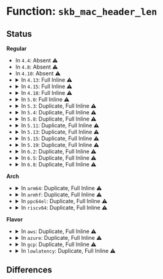# Function: <code>skb_mac_header_len</code>

## Status
<b>Regular</b>
<ul>
<li>
In <code>4.4</code>: Absent ⚠️
</li>
<li>
In <code>4.8</code>: Absent ⚠️
</li>
<li>
In <code>4.10</code>: Absent ⚠️
</li>
<li>
<details>
<summary>In <code>4.13</code>: Full Inline ⚠️</summary>

**Collision:** Unique Static

**Inline:** Full

**Transformation:** False

**Instances:**

```
In net/core/filter.c (ffffffff817eb585)
Location: include/linux/skbuff.h:2225
Inline: True
Inline callers:
  - net/core/filter.c:bpf_skb_adjust_room
  - net/core/filter.c:bpf_skb_adjust_room
  - net/core/filter.c:bpf_skb_change_proto
  - net/core/filter.c:bpf_skb_change_proto
```
</details>
</li>
<li>
<details>
<summary>In <code>4.15</code>: Full Inline ⚠️</summary>

**Collision:** Unique Static

**Inline:** Full

**Transformation:** False

**Instances:**

```
In net/core/filter.c (ffffffff81867455)
Location: include/linux/skbuff.h:2312
Inline: True
Inline callers:
  - net/core/filter.c:bpf_skb_adjust_room
  - net/core/filter.c:bpf_skb_adjust_room
  - net/core/filter.c:bpf_skb_change_proto
  - net/core/filter.c:bpf_skb_change_proto
```
</details>
</li>
<li>
<details>
<summary>In <code>4.18</code>: Full Inline ⚠️</summary>

**Collision:** Unique Static

**Inline:** Full

**Transformation:** False

**Instances:**

```
In net/core/filter.c (ffffffff818b644f)
Location: include/linux/skbuff.h:2323
Inline: True
Inline callers:
  - net/core/filter.c:bpf_skb_adjust_room
  - net/core/filter.c:bpf_skb_adjust_room
  - net/core/filter.c:bpf_skb_change_proto
  - net/core/filter.c:bpf_skb_change_proto
```
</details>
</li>
<li>
<details>
<summary>In <code>5.0</code>: Full Inline ⚠️</summary>

**Collision:** Unique Static

**Inline:** Full

**Transformation:** False

**Instances:**

```
In net/core/filter.c (ffffffff818db4ec)
Location: include/linux/skbuff.h:2401
Inline: True
Inline callers:
  - net/core/filter.c:bpf_skb_adjust_room
  - net/core/filter.c:bpf_skb_adjust_room
  - net/core/filter.c:bpf_skb_change_proto
  - net/core/filter.c:bpf_skb_change_proto
```
</details>
</li>
<li>
<details>
<summary>In <code>5.3</code>: Duplicate, Full Inline ⚠️</summary>

**Collision:** Static Duplication

**Inline:** Full

**Transformation:** False

**Instances:**

```
In net/core/skbuff.c (ffffffff818eed81)
Location: include/linux/skbuff.h:2489
Inline: True
Inline callers:
  - net/core/skbuff.c:skb_dump
```
```
In net/core/filter.c (ffffffff81927f8b)
Location: include/linux/skbuff.h:2489
Inline: True
Inline callers:
  - net/core/filter.c:bpf_skb_adjust_room
  - net/core/filter.c:bpf_skb_change_proto
  - net/core/filter.c:bpf_skb_change_proto
```
</details>
</li>
<li>
<details>
<summary>In <code>5.4</code>: Duplicate, Full Inline ⚠️</summary>

**Collision:** Static Duplication

**Inline:** Full

**Transformation:** False

**Instances:**

```
In net/core/skbuff.c (ffffffff81920e23)
Location: include/linux/skbuff.h:2503
Inline: True
Inline callers:
  - net/core/skbuff.c:skb_dump
```
```
In net/core/filter.c (ffffffff8195a5bb)
Location: include/linux/skbuff.h:2503
Inline: True
Inline callers:
  - net/core/filter.c:bpf_skb_adjust_room
  - net/core/filter.c:bpf_skb_change_proto
  - net/core/filter.c:bpf_skb_change_proto
```
</details>
</li>
<li>
<details>
<summary>In <code>5.8</code>: Duplicate, Full Inline ⚠️</summary>

**Collision:** Static Duplication

**Inline:** Full

**Transformation:** False

**Instances:**

```
In net/core/skbuff.c (ffffffff819f4667)
Location: include/linux/skbuff.h:2526
Inline: True
Inline callers:
  - net/core/skbuff.c:skb_dump
```
```
In net/core/filter.c (ffffffff81a308de)
Location: include/linux/skbuff.h:2526
Inline: True
Inline callers:
  - net/core/filter.c:bpf_skb_adjust_room
  - net/core/filter.c:bpf_skb_proto_6_to_4
  - net/core/filter.c:bpf_skb_proto_4_to_6
```
```
In net/ipv4/udp_offload.c (ffffffff81ad8d4c)
Location: include/linux/skbuff.h:2526
Inline: True
Inline callers:
  - net/ipv4/udp_offload.c:__udp_gso_segment
```
</details>
</li>
<li>
<details>
<summary>In <code>5.11</code>: Duplicate, Full Inline ⚠️</summary>

**Collision:** Static Duplication

**Inline:** Full

**Transformation:** False

**Instances:**

```
In net/core/skbuff.c (ffffffff81c30617)
Location: include/linux/skbuff.h:2547
Inline: True
Inline callers:
  - net/core/skbuff.c:skb_dump
```
```
In net/core/filter.c (ffffffff81a32c02)
Location: include/linux/skbuff.h:2547
Inline: True
Inline callers:
  - net/core/filter.c:bpf_skb_adjust_room
  - net/core/filter.c:bpf_skb_proto_6_to_4
  - net/core/filter.c:bpf_skb_proto_4_to_6
```
```
In net/ipv4/tcp_input.c (ffffffff81abb064)
Location: include/linux/skbuff.h:2547
Inline: True
Inline callers:
  - net/ipv4/tcp_input.c:tcp_reqsk_record_syn
```
```
In net/ipv4/udp_offload.c (ffffffff81ae5266)
Location: include/linux/skbuff.h:2547
Inline: True
Inline callers:
  - net/ipv4/udp_offload.c:__udp_gso_segment
```
```
In net/ipv4/ip_tunnel_core.c (ffffffff81b06baa)
Location: include/linux/skbuff.h:2547
Inline: True
Inline callers:
  - net/ipv4/ip_tunnel_core.c:skb_tunnel_check_pmtu
```
</details>
</li>
<li>
<details>
<summary>In <code>5.13</code>: Duplicate, Full Inline ⚠️</summary>

**Collision:** Static Duplication

**Inline:** Full

**Transformation:** False

**Instances:**

```
In net/core/skbuff.c (ffffffff81c228f5)
Location: include/linux/skbuff.h:2563
Inline: True
Inline callers:
  - net/core/skbuff.c:skb_dump
```
```
In net/core/filter.c (ffffffff81a1a566)
Location: include/linux/skbuff.h:2563
Inline: True
Inline callers:
  - net/core/filter.c:bpf_skb_adjust_room
  - net/core/filter.c:bpf_skb_change_proto
  - net/core/filter.c:bpf_skb_change_proto
```
```
In net/ipv4/tcp_input.c (ffffffff81aa6024)
Location: include/linux/skbuff.h:2563
Inline: True
Inline callers:
  - net/ipv4/tcp_input.c:tcp_reqsk_record_syn
```
```
In net/ipv4/udp_offload.c (ffffffff81ad04b8)
Location: include/linux/skbuff.h:2563
Inline: True
Inline callers:
  - net/ipv4/udp_offload.c:__udp_gso_segment
```
```
In net/ipv4/ip_tunnel_core.c (ffffffff81af22c7)
Location: include/linux/skbuff.h:2563
Inline: True
Inline callers:
  - net/ipv4/ip_tunnel_core.c:skb_tunnel_check_pmtu
```
</details>
</li>
<li>
<details>
<summary>In <code>5.15</code>: Duplicate, Full Inline ⚠️</summary>

**Collision:** Static Duplication

**Inline:** Full

**Transformation:** False

**Instances:**

```
In net/core/skbuff.c (ffffffff81d34d7d)
Location: include/linux/skbuff.h:2592
Inline: True
Inline callers:
  - net/core/skbuff.c:skb_dump
```
```
In net/core/filter.c (ffffffff81acc846)
Location: include/linux/skbuff.h:2592
Inline: True
Inline callers:
  - net/core/filter.c:bpf_skb_adjust_room
  - net/core/filter.c:bpf_skb_change_proto
  - net/core/filter.c:bpf_skb_change_proto
```
```
In net/ipv4/tcp_input.c (ffffffff81b62404)
Location: include/linux/skbuff.h:2592
Inline: True
Inline callers:
  - net/ipv4/tcp_input.c:tcp_reqsk_record_syn
```
```
In net/ipv4/udp_offload.c (ffffffff81b8eed6)
Location: include/linux/skbuff.h:2592
Inline: True
Inline callers:
  - net/ipv4/udp_offload.c:__udp_gso_segment
```
```
In net/ipv4/ip_tunnel_core.c (ffffffff81bb27d7)
Location: include/linux/skbuff.h:2592
Inline: True
Inline callers:
  - net/ipv4/ip_tunnel_core.c:skb_tunnel_check_pmtu
```
</details>
</li>
<li>
<details>
<summary>In <code>5.19</code>: Duplicate, Full Inline ⚠️</summary>

**Collision:** Static Duplication

**Inline:** Full

**Transformation:** False

**Instances:**

```
In net/core/skbuff.c (ffffffff81f0135a)
Location: include/linux/skbuff.h:2961
Inline: True
Inline callers:
  - net/core/skbuff.c:skb_dump
```
```
In net/core/filter.c (ffffffff81c496f9)
Location: include/linux/skbuff.h:2961
Inline: True
Inline callers:
  - net/core/filter.c:bpf_skb_adjust_room
  - net/core/filter.c:bpf_skb_change_proto
  - net/core/filter.c:bpf_skb_change_proto
```
```
In net/ipv4/tcp_input.c (ffffffff81cf16b9)
Location: include/linux/skbuff.h:2961
Inline: True
Inline callers:
  - net/ipv4/tcp_input.c:tcp_reqsk_record_syn
```
```
In net/ipv4/udp_offload.c (ffffffff81d1fb48)
Location: include/linux/skbuff.h:2961
Inline: True
Inline callers:
  - net/ipv4/udp_offload.c:__udp_gso_segment
```
</details>
</li>
<li>
<details>
<summary>In <code>6.2</code>: Duplicate, Full Inline ⚠️</summary>

**Collision:** Static Duplication

**Inline:** Full

**Transformation:** False

**Instances:**

```
In net/core/skbuff.c (ffffffff81da328f)
Location: include/linux/skbuff.h:2859
Inline: True
Inline callers:
  - net/core/skbuff.c:skb_dump
```
```
In net/core/filter.c (ffffffff81dfe70d)
Location: include/linux/skbuff.h:2859
Inline: True
Inline callers:
  - net/core/filter.c:bpf_skb_adjust_room
  - net/core/filter.c:bpf_skb_change_proto
  - net/core/filter.c:bpf_skb_change_proto
```
```
In net/ipv4/tcp_input.c (ffffffff81eb5eb9)
Location: include/linux/skbuff.h:2859
Inline: True
Inline callers:
  - net/ipv4/tcp_input.c:tcp_reqsk_record_syn
```
```
In net/ipv4/udp_offload.c (ffffffff81ee6d38)
Location: include/linux/skbuff.h:2859
Inline: True
Inline callers:
  - net/ipv4/udp_offload.c:__udp_gso_segment
```
</details>
</li>
<li>
<details>
<summary>In <code>6.5</code>: Duplicate, Full Inline ⚠️</summary>

**Collision:** Static Duplication

**Inline:** Full

**Transformation:** False

**Instances:**

```
In net/core/skbuff.c (ffffffff81e11e63)
Location: include/linux/skbuff.h:2913
Inline: True
Inline callers:
  - net/core/skbuff.c:skb_dump
```
```
In net/core/filter.c (ffffffff81e7052d)
Location: include/linux/skbuff.h:2913
Inline: True
Inline callers:
  - net/core/filter.c:bpf_skb_adjust_room
  - net/core/filter.c:bpf_skb_change_proto
  - net/core/filter.c:bpf_skb_change_proto
```
```
In net/ipv4/tcp_input.c (ffffffff81f142d9)
Location: include/linux/skbuff.h:2913
Inline: True
Inline callers:
  - net/ipv4/tcp_input.c:tcp_reqsk_record_syn
```
```
In net/ipv4/udp_offload.c (ffffffff81f465cd)
Location: include/linux/skbuff.h:2913
Inline: True
Inline callers:
  - net/ipv4/udp_offload.c:__udp_gso_segment
```
</details>
</li>
<li>
<details>
<summary>In <code>6.8</code>: Duplicate, Full Inline ⚠️</summary>

**Collision:** Static Duplication

**Inline:** Full

**Transformation:** False

**Instances:**

```
In net/core/skbuff.c (ffffffff81ecf023)
Location: include/linux/skbuff.h:2920
Inline: True
Inline callers:
  - net/core/skbuff.c:skb_dump
```
```
In net/core/filter.c (ffffffff81f2fbbd)
Location: include/linux/skbuff.h:2920
Inline: True
Inline callers:
  - net/core/filter.c:bpf_skb_adjust_room
  - net/core/filter.c:bpf_skb_change_proto
  - net/core/filter.c:bpf_skb_change_proto
```
```
In net/ipv4/tcp_input.c (ffffffff81fd87b9)
Location: include/linux/skbuff.h:2920
Inline: True
Inline callers:
  - net/ipv4/tcp_input.c:tcp_reqsk_record_syn
```
```
In net/ipv4/udp_offload.c (ffffffff8200c70d)
Location: include/linux/skbuff.h:2920
Inline: True
Inline callers:
  - net/ipv4/udp_offload.c:__udp_gso_segment
```
</details>
</li>
</ul>
<b>Arch</b>
<ul>
<li>
<details>
<summary>In <code>arm64</code>: Duplicate, Full Inline ⚠️</summary>

**Collision:** Static Duplication

**Inline:** Full

**Transformation:** False

**Instances:**

```
In net/core/skbuff.c (ffff800010bb43b4)
Location: include/linux/skbuff.h:2503
Inline: True
Inline callers:
  - net/core/skbuff.c:skb_dump
```
```
In net/core/filter.c (ffff800010bfbce8)
Location: include/linux/skbuff.h:2503
Inline: True
Inline callers:
  - net/core/filter.c:bpf_skb_adjust_room
  - net/core/filter.c:bpf_skb_change_proto
  - net/core/filter.c:bpf_skb_change_proto
```
</details>
</li>
<li>
<details>
<summary>In <code>armhf</code>: Duplicate, Full Inline ⚠️</summary>

**Collision:** Static Duplication

**Inline:** Full

**Transformation:** False

**Instances:**

```
In net/core/skbuff.c (c0cd00c0)
Location: include/linux/skbuff.h:2503
Inline: True
Inline callers:
  - net/core/skbuff.c:skb_dump
```
```
In net/core/filter.c (c0d16c94)
Location: include/linux/skbuff.h:2503
Inline: True
Inline callers:
  - net/core/filter.c:bpf_skb_adjust_room
  - net/core/filter.c:bpf_skb_change_proto
  - net/core/filter.c:bpf_skb_change_proto
```
</details>
</li>
<li>
<details>
<summary>In <code>ppc64el</code>: Duplicate, Full Inline ⚠️</summary>

**Collision:** Static Duplication

**Inline:** Full

**Transformation:** False

**Instances:**

```
In net/core/skbuff.c (c000000000c875cc)
Location: include/linux/skbuff.h:2503
Inline: True
Inline callers:
  - net/core/skbuff.c:skb_dump
```
```
In net/core/filter.c (c000000000ce71d0)
Location: include/linux/skbuff.h:2503
Inline: True
Inline callers:
  - net/core/filter.c:bpf_skb_adjust_room
  - net/core/filter.c:bpf_skb_change_proto
  - net/core/filter.c:bpf_skb_change_proto
```
</details>
</li>
<li>
<details>
<summary>In <code>riscv64</code>: Duplicate, Full Inline ⚠️</summary>

**Collision:** Static Duplication

**Inline:** Full

**Transformation:** False

**Instances:**

```
In net/core/skbuff.c (ffffffe000742160)
Location: include/linux/skbuff.h:2503
Inline: True
Inline callers:
  - net/core/skbuff.c:skb_dump
```
```
In net/core/filter.c (ffffffe00077e6c0)
Location: include/linux/skbuff.h:2503
Inline: True
Inline callers:
  - net/core/filter.c:bpf_skb_adjust_room
  - net/core/filter.c:bpf_skb_change_proto
  - net/core/filter.c:bpf_skb_change_proto
```
</details>
</li>
</ul>
<b>Flavor</b>
<ul>
<li>
<details>
<summary>In <code>aws</code>: Duplicate, Full Inline ⚠️</summary>

**Collision:** Static Duplication

**Inline:** Full

**Transformation:** False

**Instances:**

```
In net/core/skbuff.c (ffffffff818c0e23)
Location: include/linux/skbuff.h:2503
Inline: True
Inline callers:
  - net/core/skbuff.c:skb_dump
```
```
In net/core/filter.c (ffffffff818fa58b)
Location: include/linux/skbuff.h:2503
Inline: True
Inline callers:
  - net/core/filter.c:bpf_skb_adjust_room
  - net/core/filter.c:bpf_skb_change_proto
  - net/core/filter.c:bpf_skb_change_proto
```
</details>
</li>
<li>
<details>
<summary>In <code>azure</code>: Duplicate, Full Inline ⚠️</summary>

**Collision:** Static Duplication

**Inline:** Full

**Transformation:** False

**Instances:**

```
In net/core/skbuff.c (ffffffff8187ad63)
Location: include/linux/skbuff.h:2503
Inline: True
Inline callers:
  - net/core/skbuff.c:skb_dump
```
```
In net/core/filter.c (ffffffff818b43bb)
Location: include/linux/skbuff.h:2503
Inline: True
Inline callers:
  - net/core/filter.c:bpf_skb_adjust_room
  - net/core/filter.c:bpf_skb_change_proto
  - net/core/filter.c:bpf_skb_change_proto
```
</details>
</li>
<li>
<details>
<summary>In <code>gcp</code>: Duplicate, Full Inline ⚠️</summary>

**Collision:** Static Duplication

**Inline:** Full

**Transformation:** False

**Instances:**

```
In net/core/skbuff.c (ffffffff81911e23)
Location: include/linux/skbuff.h:2503
Inline: True
Inline callers:
  - net/core/skbuff.c:skb_dump
```
```
In net/core/filter.c (ffffffff8194b5bb)
Location: include/linux/skbuff.h:2503
Inline: True
Inline callers:
  - net/core/filter.c:bpf_skb_adjust_room
  - net/core/filter.c:bpf_skb_change_proto
  - net/core/filter.c:bpf_skb_change_proto
```
</details>
</li>
<li>
<details>
<summary>In <code>lowlatency</code>: Duplicate, Full Inline ⚠️</summary>

**Collision:** Static Duplication

**Inline:** Full

**Transformation:** False

**Instances:**

```
In net/core/skbuff.c (ffffffff81932f9a)
Location: include/linux/skbuff.h:2503
Inline: True
Inline callers:
  - net/core/skbuff.c:skb_dump
```
```
In net/core/filter.c (ffffffff8196cecb)
Location: include/linux/skbuff.h:2503
Inline: True
Inline callers:
  - net/core/filter.c:bpf_skb_adjust_room
  - net/core/filter.c:bpf_skb_change_proto
  - net/core/filter.c:bpf_skb_change_proto
```
</details>
</li>
</ul>

## Differences

